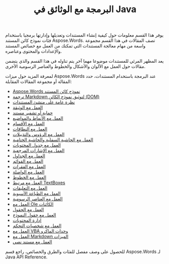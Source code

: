 ﻿---
title: البرمجة مع الوثائق في Java
second_title: Aspose.Words ل Java
articleTitle: البرمجة مع الوثائق
linktitle: البرمجة مع الوثائق
type: docs
description: "استخدم فئات نموذج كائن المستند Aspose.Words لإنشاء المستندات وتعديلها وإدارتها برمجيا باستخدام Java. العمل مع خصائص المستند والإعدادات والمحتوى، وكذلك مع مظهر المستند من خلال إدارة الألوان والأشكال والخطوط والرسومات الأخرى."
weight: 340
url: /ar/java/programming-with-documents/
timestamp: 2024-09-25-11-08-55
---

يوفر هذا القسم معلومات حول كيفية إنشاء المستندات وتعديلها وإدارتها برمجيا باستخدام فئات نموذج كائن المستند Aspose.Words. تصف المقالات في هذا القسم مجموعة واسعة من مهام معالجة المستندات التي تمكنك من العمل مع خصائص المستند والإعدادات والمحتوى وعناصره.

يعد المظهر المرئي للمستندات موضوعا مهما آخر يتم تناوله في هذا القسم والذي يتضمن مقالات حول العمل مع الألوان والأشكال والخطوط والعناصر الرسومية الأخرى.

لمعرفة المزيد حول ميزات Aspose.Words عند البرمجة باستخدام المستندات، حدد المقالة أو مجموعة المقالات المقابلة:

- [Aspose.Words نموذج كائن المستند](/words/java/aspose-words-document-object-model/)
- [ترجمة Markdown لتوثيق نموذج الكائن (DOM)](/words/java/translate-markdown-to-document-object-model/)
- [نظرة عامة على منشئ المستندات](/words/java/document-builder-overview/)
- [العمل مع الوثيقة](/words/java/working-with-document/)
- [حماية أو تشفير مستند](/words/java/protect-or-encrypt-a-document/)
- [العمل مع الأنماط والمواضيع](/words/java/working-with-styles/)
- [العمل مع الأقسام](/words/java/working-with-sections/)
- [العمل مع النطاقات](/words/java/working-with-ranges/)
- [العمل مع الرؤوس والتذييلات](/words/java/working-with-headers-and-footers/)
- [العمل مع الحاشية السفلية والحاشية الختامية](/words/java/working-with-footnote-and-endnote/)
- [العمل مع جدول المحتويات](/words/java/working-with-table-of-contents/)
- [العمل مع الإشارات المرجعية](/words/java/working-with-bookmarks/)
- [العمل مع الجداول](/words/java/working-with-tables/)
- [العمل مع القوائم](/words/java/working-with-lists/)
- [العمل مع الفقرات](/words/java/working-with-paragraphs/)
- [العمل مع الواصلة](/words/java/working-with-hyphenation/)
- [العمل مع الخطوط](/words/java/working-with-fonts/)
- [العمل مع مرتبط TextBoxes](/words/java/working-with-linked-textboxes/)
- [العمل مع التعليقات](/words/java/working-with-comments/)
- [العمل مع الطباعة الآسيوية](/words/java/working-with-asian-typography/)
- [العمل مع العناصر الرسومية](/words/java/working-with-graphic-elements/)
- [العمل مع Ole الكائنات](/words/java/working-with-ole-objects/)
- [العمل مع الحقول](/words/java/working-with-fields/)
- [العمل مع حقول النموذج](/words/java/working-with-form-fields/)
- [إدارة المحتويات](/words/java/contents-management/)
- [العمل مع شخصيات التحكم](/words/java/working-with-control-characters/)
- [العمل مع VBA وحدات الماكرو](/words/java/working-with-vba-macros/)
- [العمل مع Markdown الميزات](/words/java/working-with-markdown-features/)
- [العمل مع مستند نصي](/words/java/working-with-text-document/)

للحصول على وصف مفصل للفئات والطرق والخصائص، راجع قسم Aspose.Words لـ Java API Reference.
